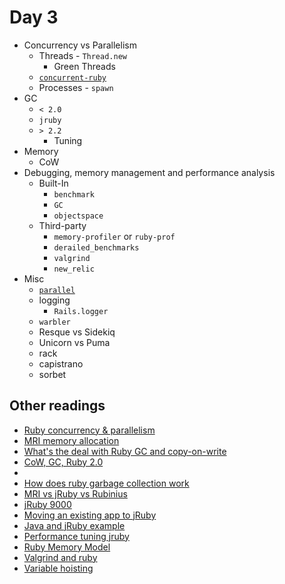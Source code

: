 # Day 3

* Concurrency vs Parallelism
  * Threads - `Thread.new`
    * Green Threads
  * [`concurrent-ruby`](https://github.com/ruby-concurrency/concurrent-ruby)
  * Processes - `spawn`
* GC
  * `< 2.0`
  * `jruby`
  * `> 2.2`
    * Tuning
* Memory
  * CoW
* Debugging, memory management and performance analysis
  * Built-In
    * `benchmark`
    * `GC`
    * `objectspace`
  * Third-party
    * `memory-profiler` or `ruby-prof`
    * `derailed_benchmarks`
    * `valgrind`
    * `new_relic`
* Misc
  * [`parallel`](https://github.com/grosser/parallel)
  * logging
    * `Rails.logger`
  * `warbler`
  * Resque vs Sidekiq
  * Unicorn vs Puma
  * rack
  * capistrano
  * sorbet

## Other readings

* [Ruby concurrency & parallelism](https://www.toptal.com/ruby/ruby-concurrency-and-parallelism-a-practical-primer)
* [MRI memory allocation](https://www.engineyard.com/blog/mri-memory-allocation-a-primer-for-developers)
* [What's the deal with Ruby GC and copy-on-write](https://medium.com/@rcdexta/whats-the-deal-with-ruby-gc-and-copy-on-write-f5eddef21485)
* [CoW, GC, Ruby 2.0](http://patshaughnessy.net/2012/3/23/why-you-should-be-excited-about-garbage-collection-in-ruby-2-0)
*
* [How does ruby garbage collection work](https://stackify.com/how-does-ruby-garbage-collection-work-a-simple-tutorial/)
* [MRI vs jRuby vs Rubinius](https://www.rubyguides.com/2016/10/mri-vs-jruby-vs-rubinius/)
* [jRuby 9000](http://blog.jruby.org/2015/07/jruby_9000/)
* [Moving an existing app to jRuby](https://devcenter.heroku.com/articles/moving-an-existing-rails-app-to-run-on-jruby)
* [Java and jRuby example](https://github.com/jruby/jruby/wiki/JRubyAndJavaCodeExamples)
* [Performance tuning jruby](https://github.com/jruby/jruby/wiki/PerformanceTuning)
* [Ruby Memory Model](https://docs.google.com/document/d/1pVzU8w_QF44YzUCCab990Q_WZOdhpKolCIHaiXG-sPw)
* [Valgrind and ruby](https://blog.evanweaver.com/2008/02/05/valgrind-and-ruby/)
* [Variable hoisting](https://ieftimov.com/post/variable-hoisting-ruby/)
